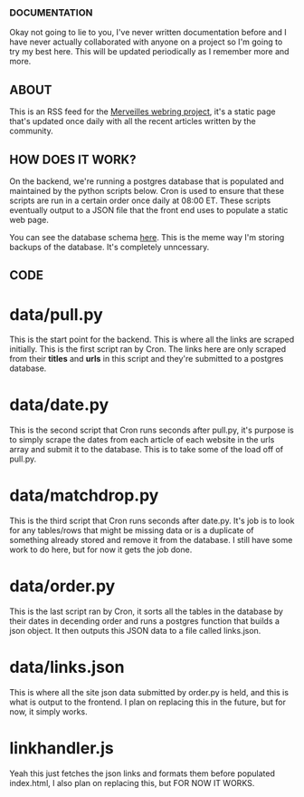 ### DOCUMENTATION

Okay not going to lie to you, I've never written documentation before and I have never actually collaborated with anyone on a project so I'm going to try my best here. This will be updated periodically as I remember more and more.

## ABOUT
This is an RSS feed for the [Merveilles webring project](https://github.com/XXIIVV/Webring/), it's a static page that's updated once daily with all the recent articles written by the community.

## HOW DOES IT WORK?

On the backend, we're running a postgres database that is populated and maintained by the python scripts below. Cron is used to ensure that these scripts are run in a certain order once daily at 08:00 ET. These scripts eventually output to a JSON file that the front end uses to populate a static web page.

You can see the database schema [here](https://github.com/LiminalCrab/fucking-bulletproof). This is the meme way I'm storing backups of the database. It's completely unncessary.

## CODE

# data/pull.py

This is the start point for the backend. This is where all the links are scraped initially. This is the first script ran by Cron. The links here are only scraped from their **titles** and **urls** in this script and they're submitted to a postgres database.

# data/date.py 
This is the second script that Cron runs seconds after pull.py,
it's purpose is to simply scrape the dates from each article of each website in the urls array and submit it to the database. This is to take some of the load off of pull.py. 

# data/matchdrop.py 
This is the third script that Cron runs seconds after date.py. 
It's job is to look for any tables/rows that might be missing data or is a duplicate of something already stored and remove it from the database. I still have some work to do here, but for now it gets the job done.

# data/order.py 

This is the last script ran by Cron, it sorts all the tables in the database by their dates in decending order and runs a postgres function that builds a json object. It then outputs this JSON data to a file called links.json. 

# data/links.json

This is where all the site json data submitted by order.py is held, and this is what is output to the frontend. I plan on replacing this in the future, but for now, it simply works.

# linkhandler.js 

Yeah this just fetches the json links and formats them before populated index.html, I also plan on replacing this, but FOR NOW IT WORKS. 

